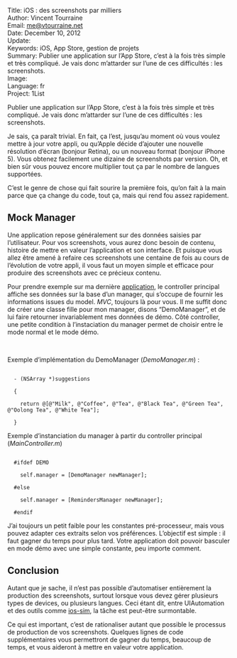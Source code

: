 Title:    iOS : des screenshots par milliers  
Author:   Vincent Tourraine  
Email:    me@vtourraine.net  
Date:     December 10, 2012  
Update:   
Keywords: iOS, App Store, gestion de projets  
Summary:  Publier une application sur l’App Store, c’est à la fois très simple et très compliqué. Je vais donc m’attarder sur l’une de ces difficultés : les screenshots.  
Image:    
Language: fr  
Project:  1List  

<p>Publier une application sur l’App Store, c’est à la fois très simple et très compliqué. Je vais donc m’attarder sur l’une de ces difficultés : les screenshots.</p>

<p>
  Je sais, ça paraît trivial. En fait, ça l’est, jusqu’au moment où vous voulez mettre à jour votre appli, ou qu’Apple décide d’ajouter une nouvelle résolution d’écran (bonjour Retina), ou un nouveau format (bonjour iPhone 5). Vous obtenez facilement une dizaine de screenshots par version. Oh, et bien sûr vous pouvez encore multiplier tout ça par le nombre de langues supportées.
</p>

<p>
  C’est le genre de chose qui fait sourire la première fois, qu’on fait à la main parce que ça change du code, tout ça, mais qui rend fou assez rapidement.
</p>

<h2>Mock Manager</h2>

<p>
  Une application repose généralement sur des données saisies par l’utilisateur. Pour vos screenshots, vous aurez donc besoin de contenu, histoire de mettre en valeur l’application et son interface. Et puisque vous allez être amené à refaire ces screenshots une centaine de fois au cours de l’évolution de votre appli, il vous faut un moyen simple et efficace pour produire des screenshots avec ce précieux contenu.
</p>

<p>
  Pour prendre exemple sur ma dernière <a href="http://www.studioamanga.com/onelist" title="http://www.studioamanga.com/onelist">application</a>, le controller principal affiche ses données sur la base d’un manager, qui s’occupe de fournir les informations issues du model. <em>MVC</em>, toujours là pour vous. Il me suffit donc de créer une classe fille pour mon manager, disons “DemoManager”, et de lui faire retourner invariablement mes données de démo. Côté controller, une petite condition à l’instaciation du manager permet de choisir entre le mode normal et le mode démo. 
</p>
<br/>

<p>Exemple d’implémentation du DemoManager (<em>DemoManager.m</em>) :</p>

<code>
  - (NSArray *)suggestions<br/>
  {<br/>
  &nbsp;&nbsp;return @[@&quot;Milk&quot;, @&quot;Coffee&quot;, @&quot;Tea&quot;, @&quot;Black Tea&quot;, @&quot;Green Tea&quot;, @&quot;Oolong Tea&quot;, @&quot;White Tea&quot;];<br/>
  }
</code>

<p>Exemple d’instanciation du manager à partir du controller principal (<em>MainController.m</em>)</p>
<code>
  #ifdef DEMO<br/>
  &nbsp;&nbsp;self.manager = [DemoManager newManager];<br/>
  #else<br/>
  &nbsp;&nbsp;self.manager = [RemindersManager newManager];<br/>
  #endif
</code>

<p>
  J’ai toujours un petit faible pour les constantes pré-processeur, mais vous pouvez adapter ces extraits selon vos préférences. L’objectif est simple : il faut gagner du temps pour plus tard. Votre application doit pouvoir basculer en mode démo avec une simple constante, peu importe comment.
</p>

<h2>Conclusion</h2>

<p>
  Autant que je sache, il n’est pas possible d’automatiser entièrement la production des screenshots, surtout lorsque vous devez gérer plusieurs types de devices, ou plusieurs langues. Ceci étant dit, entre UIAutomation et des outils comme <a href="https://github.com/phonegap/ios-sim" title="https://github.com/phonegap/ios-sim">ios-sim</a>, la tâche est peut-être surmontable.
</p>

<p>
  Ce qui est important, c’est de rationaliser autant que possible le processus de production de vos screenshots. Quelques lignes de code supplémentaires vous permettront de gagner du temps, beaucoup de temps, et vous aideront à mettre en valeur votre application.
</p>